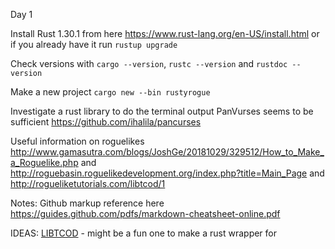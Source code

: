 Day 1

Install Rust 1.30.1 from here https://www.rust-lang.org/en-US/install.html or if you already have it run `rustup upgrade`

Check versions with `cargo --version`, `rustc --version` and `rustdoc --version`

Make a new project `cargo new --bin rustyrogue`


Investigate a rust library to do the terminal output PanVurses seems to be sufficient https://github.com/ihalila/pancurses

Useful information on roguelikes http://www.gamasutra.com/blogs/JoshGe/20181029/329512/How_to_Make_a_Roguelike.php and http://roguebasin.roguelikedevelopment.org/index.php?title=Main_Page and http://rogueliketutorials.com/libtcod/1


Notes:
Github markup reference here https://guides.github.com/pdfs/markdown-cheatsheet-online.pdf

IDEAS: [LIBTCOD](https://bitbucket.org/libtcod/libtcod/) - might be a fun one to make a rust wrapper for

